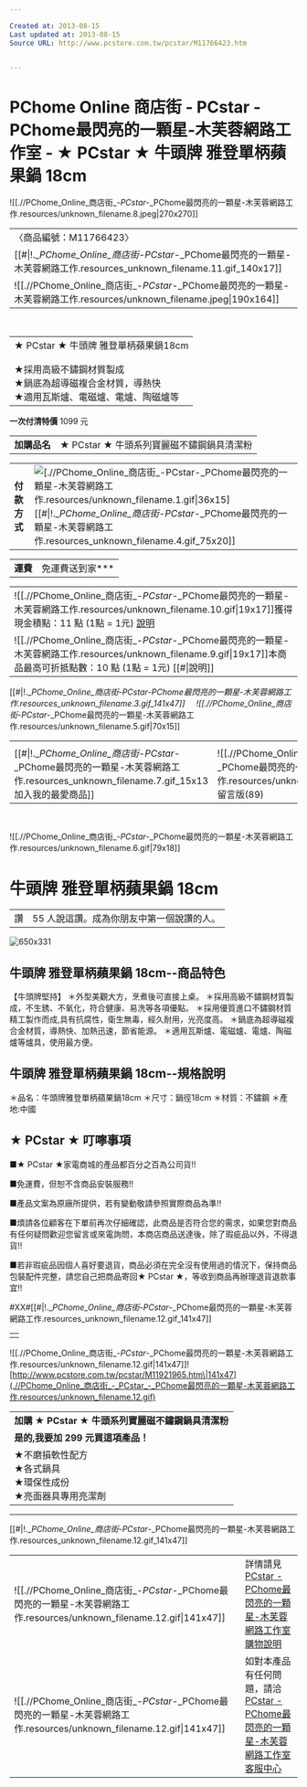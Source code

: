 ```yaml
---

Created at: 2013-08-15
Last updated at: 2013-08-15
Source URL: http://www.pcstore.com.tw/pcstar/M11766423.htm


---
```


# PChome Online 商店街 - PCstar - PChome最閃亮的一顆星-木芙蓉網路工作室 - ★ PCstar ★ 牛頭牌 雅登單柄蘋果鍋 18cm


![[.//PChome_Online_商店街_-_PCstar_-_PChome最閃亮的一顆星-木芙蓉網路工作.resources/unknown_filename.8.jpeg\|270x270]]

|     |
| --- |
| 〈商品編號：M11766423〉 |
| [[#\|!.__PChome_Online_商店街_-_PCstar_-_PChome最閃亮的一顆星-木芙蓉網路工作.resources_unknown_filename.11.gif_140x17]] |
| ![[.//PChome_Online_商店街_-_PCstar_-_PChome最閃亮的一顆星-木芙蓉網路工作.resources/unknown_filename.jpeg\\|190x164]] |

 

|     |
| --- |
| ★ PCstar ★ 牛頭牌 雅登單柄蘋果鍋18cm |
|     |
|     |
| ★採用高級不鏽鋼材質製成<br>★鍋底為超導磁複合金材質，導熱快<br>★適用瓦斯爐、電磁爐、電爐、陶磁爐等 |

**一次付清特價** 1099 元

|     |     |
| --- | --- |
| **加購品名** | ★ PCstar ★ 牛頭系列寶麗磁不鏽鋼鍋具清潔粉 |

|     |     |
| --- | --- |
| **付款方式** | ![[.//PChome_Online_商店街_-_PCstar_-_PChome最閃亮的一顆星-木芙蓉網路工作.resources/unknown_filename.1.gif\\|36x15]](不限3萬) [[#\|!.__PChome_Online_商店街_-_PCstar_-_PChome最閃亮的一顆星-木芙蓉網路工作.resources_unknown_filename.4.gif_75x20]] |

|     |     |
| --- | --- |
| **運費** | 免運費送到家\*\*\* |

|     |
| --- |
| ![[.//PChome_Online_商店街_-_PCstar_-_PChome最閃亮的一顆星-木芙蓉網路工作.resources/unknown_filename.10.gif\\|19x17]]獲得現金積點：11 點 (1點 = 1元) [說明](http://www.pcstore.com.tw/adm/opt/point_intro.htm) |
| ![[.//PChome_Online_商店街_-_PCstar_-_PChome最閃亮的一顆星-木芙蓉網路工作.resources/unknown_filename.9.gif\\|19x17]]本商品最高可折抵點數：10 點 (1點 = 1元) [[#\|說明]] |

[[#|!.__PChome_Online_商店街_-_PCstar_-_PChome最閃亮的一顆星-木芙蓉網路工作.resources_unknown_filename.3.gif_141x47]]     ![[.//PChome_Online_商店街_-_PCstar_-_PChome最閃亮的一顆星-木芙蓉網路工作.resources/unknown_filename.5.gif|70x15]]

|     |     |
| --- | --- |
|     |     |
| [[#\|!.__PChome_Online_商店街_-_PCstar_-_PChome最閃亮的一顆星-木芙蓉網路工作.resources_unknown_filename.7.gif_15x13加入我的最愛商品]] | ![[.//PChome_Online_商店街_-_PCstar_-_PChome最閃亮的一顆星-木芙蓉網路工作.resources/unknown_filename.2.gif\|21x15]]留言版(89) |

 

![[.//PChome_Online_商店街_-_PCstar_-_PChome最閃亮的一顆星-木芙蓉網路工作.resources/unknown_filename.6.gif\|79x18]]

# 牛頭牌 雅登單柄蘋果鍋 18cm

|     |     |
| --- | --- |
| 讚   | 55 人說這讚。成為你朋友中第一個說讚的人。 |

![650x331](http://link.photo.pchome.com.tw/s11/sunnydj/24/134573571797/)

## 牛頭牌 雅登單柄蘋果鍋 18cm--商品特色

【牛頭牌堅持】 ＊外型美觀大方，烹煮後可直接上桌。
＊採用高級不鏽鋼材質製成，不生銹、不氧化，符合健康、易洗等各項優點。
＊採用優質進口不鏽鋼材質精工製作而成,具有抗腐性，衛生無毒，經久耐用，光亮度高。
＊鍋底為超導磁複合金材質，導熱快、加熱迅速，節省能源。 
＊適用瓦斯爐、電磁爐、電爐、陶磁爐等爐具，使用最方便。

## 牛頭牌 雅登單柄蘋果鍋 18cm--規格說明

＊品名：牛頭牌雅登單柄蘋果鍋18cm
＊尺寸：鍋徑18cm 
＊材質：不鏽鋼 
＊產地:中國

## ★ PCstar ★ 叮嚀事項

■★ PCstar ★家電商城的產品都百分之百為公司貨!!

■免運費，但恕不含商品安裝服務!!

■產品文案為原廠所提供，若有變動敬請參照實際商品為準!!

■煩請各位顧客在下單前再次仔細確認，此商品是否符合您的需求，如果您對商品有任何疑問歡迎您留言或來電詢問，本商店商品送達後，除了瑕疵品以外，不得退貨!!

■若非瑕疵品因個人喜好要退貨，商品必須在完全沒有使用過的情況下，保持商品包裝配件完整，請您自己把商品寄回★ PCstar ★，等收到商品再辦理退貨退款事宜!!

#XX#[[#|!.__PChome_Online_商店街_-_PCstar_-_PChome最閃亮的一顆星-木芙蓉網路工作.resources_unknown_filename.12.gif_141x47]]

|     |
| --- |
|     |

![[.//PChome_Online_商店街_-_PCstar_-_PChome最閃亮的一顆星-木芙蓉網路工作.resources/unknown_filename.12.gif\|141x47]]![http://www.pcstore.com.tw/pcstar/M11921965.htm\|141x47](.//PChome_Online_商店街_-_PCstar_-_PChome最閃亮的一顆星-木芙蓉網路工作.resources/unknown_filename.12.gif)

|     |
| --- |
| **加購 ★ PCstar ★ 牛頭系列寶麗磁不鏽鋼鍋具清潔粉** |
| **是的,我要加 299 元買這項產品！** |
| ★不磨損軟性配方<br>★各式鍋具<br>★環保性成份<br>★亮面器具專用亮潔劑 |

* * *

[[#|!.__PChome_Online_商店街_-_PCstar_-_PChome最閃亮的一顆星-木芙蓉網路工作.resources_unknown_filename.12.gif_141x47]]

|     |     |
| --- | --- |
| ![[.//PChome_Online_商店街_-_PCstar_-_PChome最閃亮的一顆星-木芙蓉網路工作.resources/unknown_filename.12.gif\\|141x47]] | 詳情請見 [PCstar - PChome最閃亮的一顆星-木芙蓉網路工作室 購物說明](http://www.pcstore.com.tw/pcstar/HM/payinfo.htm) |
| ![[.//PChome_Online_商店街_-_PCstar_-_PChome最閃亮的一顆星-木芙蓉網路工作.resources/unknown_filename.12.gif\\|141x47]] | 如對本產品有任何問題，請洽 [PCstar - PChome最閃亮的一顆星-木芙蓉網路工作室 客服中心](http://www.pcstore.com.tw/pcstar/HM/service.htm) |

